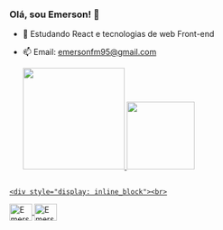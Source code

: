 ### Olá, sou Emerson! 👋

- 🌱 Estudando React e tecnologias de web Front-end
- 📫 Email: emersonfm95@gmail.com

    <div>
	<a href="https://github.com/emersonfmorais">
	<img height="180em" src="https://github-readme-stats.vercel.app/api?username=emersonfmorais&show_icons=true&theme=dracula&include_all_commits=true&count_private=true"/>
	<img height="120em" src="https://github-readme-stats.vercel.app/api/top-langs/?username=emersonfmorais&layout=compact&langs_count=16&theme=dracula"/>
    </div>    
##
	<div style="display: inline_block"><br>
<img align="center" alt="Emerson-js" height="30" width="40" src="https://raw.githubusercontent.com/devicons/master/icons/javascript/javascript-plain.svg">
<img align="center" alt="Emerson-html" height="30" width="40" src="https://raw.githubusercontent.com/devicons/master/icons/html5/html5-original.svg">
	</div>
